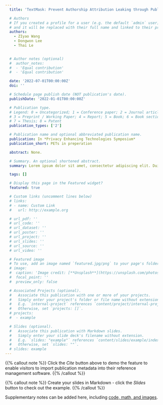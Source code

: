 ```yaml
---
  title: 'TextMask: Prevent Authorship Attribution Leaking through Public Text Release via Data Poisoning'

  # Authors
  # If you created a profile for a user (e.g. the default `admin` user), write the username (folder name) here
  # and it will be replaced with their full name and linked to their profile.
  authors:
    - ZIyao Wang
    - Dongwon Lee
    - Thai Le
    

  # Author notes (optional)
  #  author_notes:
  #  - 'Equal contribution'
  #  - 'Equal contribution'

  date: '2022-07-01T00:00:00Z'
  doi: ''

  # Schedule page publish date (NOT publication's date).
  publishDate: '2022-01-01T00:00:00Z'

  # Publication type.
  # Legend: 0 = Uncategorized; 1 = Conference paper; 2 = Journal article;
  # 3 = Preprint / Working Paper; 4 = Report; 5 = Book; 6 = Book section;
  # 7 = Thesis; 8 = Patent
  publication_types: ['2']

  # Publication name and optional abbreviated publication name.
  publication: In *Privacy Enhancing Technologies Symposium*
  publication_short: PETs in preperation

  abstract: None.

  # Summary. An optional shortened abstract.
  summary: Lorem ipsum dolor sit amet, consectetur adipiscing elit. Duis posuere tellus ac convallis placerat. Proin tincidunt magna sed ex sollicitudin condimentum.

  tags: []

  # Display this page in the Featured widget?
  featured: true

  # Custom links (uncomment lines below)
  # links:
  # - name: Custom Link
  #   url: http://example.org

  # url_pdf: ''
  # url_code: ''
  # url_dataset: ''
  # url_poster: ''
  # url_project: ''
  # url_slides: ''
  # url_source: ''
  # url_video: ''

  # Featured image
  # To use, add an image named `featured.jpg/png` to your page's folder.
  # image:
  #  caption: 'Image credit: [**Unsplash**](https://unsplash.com/photos/pLCdAaMFLTE)'
  #  focal_point: ''
  #  preview_only: false

  # Associated Projects (optional).
  #   Associate this publication with one or more of your projects.
  #   Simply enter your project's folder or file name without extension.
  #   E.g. `internal-project` references `content/project/internal-project/index.md`.
  #   Otherwise, set `projects: []`.
  # projects:
  #  - example

  # Slides (optional).
  #   Associate this publication with Markdown slides.
  #   Simply enter your slide deck's filename without extension.
  #   E.g. `slides: "example"` references `content/slides/example/index.md`.
  #   Otherwise, set `slides: ""`.
  # slides: example
---
```


{{% callout note %}}
Click the _Cite_ button above to demo the feature to enable visitors to import publication metadata into their reference management software.
{{% /callout %}}

{{% callout note %}}
Create your slides in Markdown - click the _Slides_ button to check out the example.
{{% /callout %}}

Supplementary notes can be added here, including [code, math, and images](https://wowchemy.com/docs/writing-markdown-latex/).
